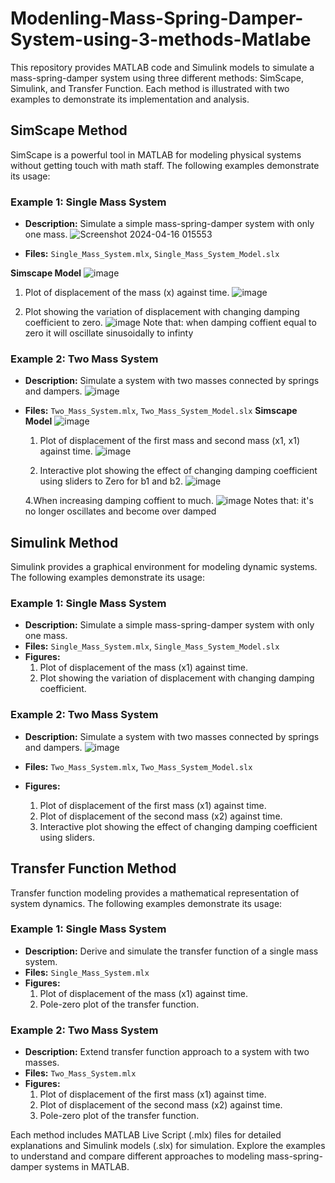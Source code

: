# Modenling-Mass-Spring-Damper-System-using-3-methods-Matlabe

This repository provides MATLAB code and Simulink models to simulate a mass-spring-damper system using three different methods: SimScape, Simulink, and Transfer Function. Each method is illustrated with two examples to demonstrate its implementation and analysis.

## SimScape Method

SimScape is a powerful tool in MATLAB for modeling physical systems without getting touch with math staff. The following examples demonstrate its usage:

### Example 1: Single Mass System

- **Description:** Simulate a simple mass-spring-damper system with only one mass.
![Screenshot 2024-04-16 015553](https://github.com/HashimAbdulaziz/Modenling-Mass-Spring-Damper-System-using-3-methods-Matlabe/assets/88584784/5ce6852c-f1cb-4256-9642-3b32870b3520)

- **Files:** `Single_Mass_System.mlx`, `Single_Mass_System_Model.slx`

 **Simscape Model**
  ![image](https://github.com/HashimAbdulaziz/Modenling-Mass-Spring-Damper-System-using-3-methods-Matlabe/assets/88584784/379a3cee-d555-4807-b11f-6094731baf69)

  1. Plot of displacement of the mass (x) against time.
     ![image](https://github.com/HashimAbdulaziz/Modenling-Mass-Spring-Damper-System-using-3-methods-Matlabe/assets/88584784/e3f5ca0f-38da-4630-bd47-0192db198cac)

  2. Plot showing the variation of displacement with changing damping coefficient to zero.
     ![image](https://github.com/HashimAbdulaziz/Modenling-Mass-Spring-Damper-System-using-3-methods-Matlabe/assets/88584784/4aa91712-dcb7-44c9-81d4-f6ad948943ce)
  Note that: when damping coffient equal to zero it will oscillate sinusoidally to infinty 

### Example 2: Two Mass System

- **Description:** Simulate a system with two masses connected by springs and dampers.
  ![image](https://github.com/HashimAbdulaziz/Modenling-Mass-Spring-Damper-System-using-3-methods-Matlabe/assets/88584784/4f6067c7-a738-4820-9388-60f5769cd5eb)
- **Files:** `Two_Mass_System.mlx`, `Two_Mass_System_Model.slx`
  **Simscape Model**
  ![image](https://github.com/HashimAbdulaziz/Modenling-Mass-Spring-Damper-System-using-3-methods-Matlabe/assets/88584784/cde84d82-7403-416c-b003-bd9b87ff45b9)

  1. Plot of displacement of the first mass and second mass (x1, x1) against time.
  ![image](https://github.com/HashimAbdulaziz/Modenling-Mass-Spring-Damper-System-using-3-methods-Matlabe/assets/88584784/dc85948d-64cf-421b-9d7a-fc38224f2f05)

  3. Interactive plot showing the effect of changing damping coefficient using sliders to Zero for b1 and b2.
  ![image](https://github.com/HashimAbdulaziz/Modenling-Mass-Spring-Damper-System-using-3-methods-Matlabe/assets/88584784/dc199996-88cd-4ee3-a48a-97d2d3be7827)

  4.When increasing damping coffient to much.
  ![image](https://github.com/HashimAbdulaziz/Modenling-Mass-Spring-Damper-System-using-3-methods-Matlabe/assets/88584784/0666b9e6-6bc4-431b-af55-06745cf8f944)
  Notes that: it's no longer oscillates and become over damped 


## Simulink Method

Simulink provides a graphical environment for modeling dynamic systems. The following examples demonstrate its usage:

### Example 1: Single Mass System

- **Description:** Simulate a simple mass-spring-damper system with only one mass.
- **Files:** `Single_Mass_System.mlx`, `Single_Mass_System_Model.slx`
- **Figures:** 
  1. Plot of displacement of the mass (x1) against time.
  2. Plot showing the variation of displacement with changing damping coefficient.

### Example 2: Two Mass System

- **Description:** Simulate a system with two masses connected by springs and dampers.
![image](https://github.com/HashimAbdulaziz/Modenling-Mass-Spring-Damper-System-using-3-methods-Matlabe/assets/88584784/4f6067c7-a738-4820-9388-60f5769cd5eb)

- **Files:** `Two_Mass_System.mlx`, `Two_Mass_System_Model.slx`
- **Figures:** 
  1. Plot of displacement of the first mass (x1) against time.
  2. Plot of displacement of the second mass (x2) against time.
  3. Interactive plot showing the effect of changing damping coefficient using sliders.

## Transfer Function Method

Transfer function modeling provides a mathematical representation of system dynamics. The following examples demonstrate its usage:

### Example 1: Single Mass System

- **Description:** Derive and simulate the transfer function of a single mass system.
- **Files:** `Single_Mass_System.mlx`
- **Figures:** 
  1. Plot of displacement of the mass (x1) against time.
  2. Pole-zero plot of the transfer function.

### Example 2: Two Mass System

- **Description:** Extend transfer function approach to a system with two masses.
- **Files:** `Two_Mass_System.mlx`
- **Figures:** 
  1. Plot of displacement of the first mass (x1) against time.
  2. Plot of displacement of the second mass (x2) against time.
  3. Pole-zero plot of the transfer function.

Each method includes MATLAB Live Script (.mlx) files for detailed explanations and Simulink models (.slx) for simulation. Explore the examples to understand and compare different approaches to modeling mass-spring-damper systems in MATLAB.
